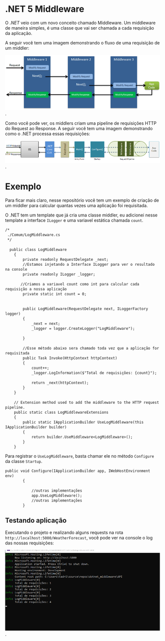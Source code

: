 # .NET 5 Middleware 

O *.NET* veio com um novo conceito chamado Middleware. Um middleware de maneira simples, é uma classe que vai ser chamada a cada requisição da aplicação. 

A seguir você tem uma imagem demonstrando o fluxo de uma requisição de um middler:

![ASP.NET Core Middleware](./Exemplo/middleware.png).

Como você pode ver, os middlers criam uma pipeline de requisições HTTP do Request ao Response. A seguir você tem uma imagem demonstrando como o .NET processa essas requisições:

![ASP.NET Core Middleware processando o request](./Exemplo/aspnet-core-middleware-request-processing.png).


# Exemplo

Para ficar mais claro, nesse repositório você tem um exemplo de criação de um middler para calcular quantas vezes uma aplicação foi requisitada. 

O .NET tem um template que já cria uma classe middler, eu adicionei nesse template a interface `ILogger` e uma variavel estática chamada `count`.

```Csharp
/*
 ./Comum/LogMiddleware.cs
 */

  public class LogMiddleware
    {
        private readonly RequestDelegate _next;
        //Estamos injetando a Interface ILogger para ver o resultado na console
        private readonly ILogger _logger;

       //Criamos a variavel count como int para calcular cada requisição a nossa aplicação
        private static int count = 0;


        public LogMiddleware(RequestDelegate next, ILoggerFactory logger)
        {
            _next = next;
            _logger = logger.CreateLogger("LogMiddleware");

        }

        //Esse método abaixo sera chamado toda vez que a aplicação for requisitada
        public Task Invoke(HttpContext httpContext)
        {
            count++;
            _logger.LogInformation($"Total de requisições: {count}");

            return _next(httpContext);
        }
    }

    // Extension method used to add the middleware to the HTTP request pipeline.
    public static class LogMiddlewareExtensions
    {
        public static IApplicationBuilder UseLogMiddleware(this IApplicationBuilder builder)
        {
            return builder.UseMiddleware<LogMiddleware>();
        }
    }
```

Para registrar o `UseLogMiddleware`, basta chamar ele no método `Configure` da classe `Startup`.

```Csharp
public void Configure(IApplicationBuilder app, IWebHostEnvironment env)
        {
           
            //outras implementações
            app.UseLogMiddleware();            
            //outras implementações
        }
```

## Testando aplicação
Executando o projeto e realizando alguns requests na rota `http://localhost:5000/WeatherForecast`, você pode ver na console o log das nossas requisições:

![Resultado](./Exemplo/resultado.png).
